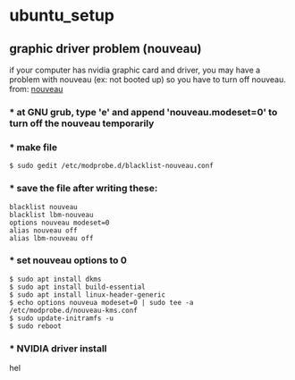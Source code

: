 # ubuntu_setup

## graphic driver problem (nouveau)
if your computer has nvidia graphic card and driver, you may have a problem with nouveau (ex: not booted up)
so you have to turn off nouveau. 
from: [nouveau](https://blog.neonkid.xyz/66 "link")

### * at GNU grub, type 'e' and append 'nouveau.modeset=0' to turn off the nouveau temporarily
### * make file
```
$ sudo gedit /etc/modprobe.d/blacklist-nouveau.conf
```
### * save the file after writing these:
```
blacklist nouveau
blacklist lbm-nouveau
options nouveau modeset=0
alias nouveau off
alias lbm-nouveau off
```
### * set nouveau options to 0
```
$ sudo apt install dkms
$ sudo apt install build-essential
$ sudo apt install linux-header-generic
$ echo options nouveua modeset=0 | sudo tee -a /etc/modprobe.d/nouveau-kms.conf
$ sudo update-initramfs -u
$ sudo reboot
```
### * NVIDIA driver install
hel
